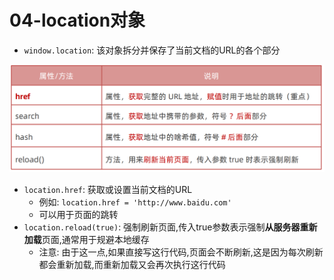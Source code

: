 # 04-location对象

- `window.location`: 该对象拆分并保存了当前文档的URL的各个部分

![location对象的属性和方法](./img/location对象的属性和方法.png)

- `location.href`: 获取或设置当前文档的URL
  - 例如: `location.href = 'http://www.baidu.com'`
  - 可以用于页面的跳转
- `location.reload(true)`: 强制刷新页面,传入true参数表示强制**从服务器重新加载**页面,通常用于规避本地缓存
  - 注意: 由于这一点,如果直接写这行代码,页面会不断刷新,这是因为每次刷新都会重新加载,而重新加载又会再次执行这行代码